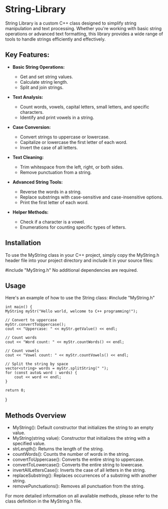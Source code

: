 # String-Library
String Library is a custom C++ class designed to simplify string manipulation and text processing. Whether you're working with basic string operations or advanced text formatting, this library provides a wide range of tools to handle strings efficiently and effectively.

## Key Features:

* **Basic String Operations:**
  * Get and set string values.
  * Calculate string length.
  * Split and join strings.
  
* **Text Analysis:**
  * Count words, vowels, capital letters, small letters, and specific characters.
  * Identify and print vowels in a string.

* **Case Conversion:**
  * Convert strings to uppercase or lowercase.
  * Capitalize or lowercase the first letter of each word.
  * Invert the case of all letters.

* **Text Cleaning:**
  * Trim whitespace from the left, right, or both sides.
  * Remove punctuation from a string.

* **Advanced String Tools:**
  * Reverse the words in a string.
  * Replace substrings with case-sensitive and case-insensitive options.
  * Print the first letter of each word.

* **Helper Methods:**
  * Check if a character is a vowel.
  * Enumerations for counting specific types of letters.

## Installation
To use the MyString class in your C++ project, simply copy the MyString.h header file into your project directory and include it in your source files:

#include "MyString.h"
No additional dependencies are required.

## Usage
Here's an example of how to use the String class:
    \#include "MyString.h"

    int main() {
    MyString myStr("Hello world, welcome to C++ programming!");
    
    // Convert to uppercase
    myStr.convertToUppercase();
    cout << "Uppercase: " << myStr.getValue() << endl;
    
    // Count words
    cout << "Word count: " << myStr.countWords() << endl;
    
    // Count vowels
    cout << "Vowel count: " << myStr.countVowels() << endl;

    // Split the string by space
    vector<string> words = myStr.splitString(" ");
    for (const auto& word : words) {
        cout << word << endl;
    }

    return 0;
}
## Methods Overview
* MyString(): Default constructor that initializes the string to an empty value.
* MyString(string value): Constructor that initializes the string with a specified value.
* strLength(): Returns the length of the string.
* countWords(): Counts the number of words in the string.
* convertToUppercase(): Converts the entire string to uppercase.
* convertToLowercase(): Converts the entire string to lowercase.
* invertAllLettersCase(): Inverts the case of all letters in the string.
* replaceSubstring(): Replaces occurrences of a substring with another string.
* removePunctuations(): Removes all punctuation from the string.

For more detailed information on all available methods, please refer to the class definition in the MyString.h file.
